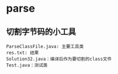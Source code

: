 # parse
## 切割字节码的小工具
```
ParseClassFile.java: 主要工具类
res.txt: 结果
Solution32.java：编译后作为要切割的class文件
Test.java：测试类
```